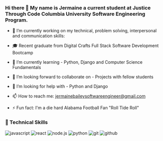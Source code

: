 ### Hi there 👋 My name is Jermaine a current student at Justice Through Code Columbia University Software Engineering Program.

- 🔭 I’m currently working on my technical, problem solving, interpersonal and communication skills:


- 🎓 Recent graduate from Digital Crafts Full Stack Software Development Bootcamp
- 🌱 I’m currently learning - Python, Django and Computer Science Fundamentals
- 🤔 I’m looking forward to collaborate on - Projects with fellow students
- 💬 I’m looking for help with - Python and Django
- 📫 How to reach me: jermainebaileysoftwareengineer@gmail.com
- ⚡ Fun fact: I'm a die hard Alabama Football Fan "Roll Tide Roll"

### 💼 Technical Skills
![javascript](https://img.shields.io/badge/Javascript-000000?style=for-the-badge&logo=Javascript&logoColor=#F7DF1E)
![react](https://img.shields.io/badge/React-000000?style=for-the-badge&logo=React&logoColor=#61DAFB) 
![node.js](https://img.shields.io/badge/node.js-000000?style=for-the-badge&logo=Node.js&logoColor=#339933) 
![python](https://img.shields.io/badge/Python-000000?style=for-the-badge&logo=Python&logoColor=#3776AB)
![git](https://img.shields.io/badge/Git-000000?style=for-the-badge&logo=Git&logoColor=#F05032)
![github](https://img.shields.io/badge/Github-000000?style=for-the-badge&logo=Github&logoColor=#181717)

